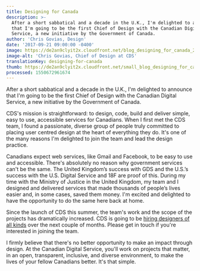 ```yaml
---
title: Designing for Canada
description: >-
  After a short sabbatical and a decade in the U.K., I'm delighted to announce
  that I'm going to be the first Chief of Design with the Canadian Digital
  Service, a new initiative by the Government of Canada.
author: 'Chris Govias, Design'
date: '2017-09-21 09:00:00 -0400'
image: https://de2an9clyit2x.cloudfront.net/blog_designing_for_canada_2017_a6cf251b7c.jpg
image-alt: 'Chris Govias, Chief of Design at CDS'
translationKey: designing-for-canada
thumb: https://de2an9clyit2x.cloudfront.net/small_blog_designing_for_canada_2017_a6cf251b7c.jpg
processed: 1550672961674
---
```

After a short sabbatical and a decade in the U.K., I'm delighted to announce that I'm going to be the first Chief of Design with the Canadian Digital Service, a new initiative by the Government of Canada.

CDS's mission is straightforward: to design, code, build and deliver simple, easy to use, accessible services for Canadians. When I first met the CDS team, I found a passionate, diverse group of people truly committed to placing user centred design at the heart of everything they do. It's one of the many reasons I'm delighted to join the team and lead the design practice.

Canadians expect web services, like Gmail and Facebook, to be easy to use and accessible. There's absolutely no reason why government services can't be the same. The United Kingdom’s success with GDS and the U.S.’s success with the U.S. Digital Service and 18F are proof of this. During my time with the Ministry of Justice in the United Kingdom, my team and I designed and delivered services that made thousands of people’s lives easier and, in some cases, saved them money. I'm excited and delighted to have the opportunity to do the same here back at home.

Since the launch of CDS this summer, the team's work and the scope of the projects has dramatically increased. CDS is going to be [hiring designers of all kinds](/join-our-team/) over the next couple of months. Please get in touch if you're interested in joining the team.

I firmly believe that there's no better opportunity to make an impact through design. At the Canadian Digital Service, you'll work on projects that matter, in an open, transparent, inclusive, and diverse environment, to make the lives of your fellow Canadians better. It's that simple.

